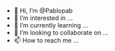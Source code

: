 - 👋 Hi, I’m @Pablopab
- 👀 I’m interested in ...
- 🌱 I’m currently learning ...
- 💞️ I’m looking to collaborate on ...
- 📫 How to reach me ...

<!---
Pablopab/Pablopab is a ✨ special ✨ repository because its `README.md` (this file) appears on your GitHub profile.
You can click the Preview link to take a look at your changes.
--->
